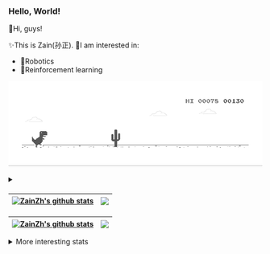 ### Hello, World!
👋Hi, guys! 

✨This is Zain(孙正).
🤔I am interested in:
- 🤖️Robotics 
- 🧠Reinforcement learning


![Dino](https://raw.githubusercontent.com/praveenscience/praveenscience/master/dino.gif)


<details>
<summary></summary>
<pre><code>

Most Used Languages: The language that I used most in all projects.
Wakatime Stats: My working time stats in the past seven days.
Github stats: My growth process.
</code></pre>
</details>

#### 
| <a href="https://github.com/ZainZh/github-readme-stats"><img align="center" src="https://github-readme-stats-an0fxpx8x-zainzh.vercel.app/api/top-langs/?username=ZainZh&layout=compact&show_icons=true&include_all_commits=true&theme=buefy&hide_border=true" alt="ZainZh's github stats" /></a> | <a href="https://github.com/ZainZh/github-readme-stats"><img align="center" src="https://github-readme-stats-an0fxpx8x-zainzh.vercel.app/api/wakatime?username=ZainZh&layout=compact&theme=buefy&hide_border=true" /></a> |
| ------------- | ------------- |

#### 
| <a href="https://github.com/ZainZh/github-readme-stats"><img align="center" src="https://github-readme-stats-an0fxpx8x-zainzh.vercel.app/api?username=ZainZh&show_icons=true&include_all_commits=true&theme=buefy&hide_border=true" alt="ZainZh's github stats" /></a> | <a href="https://github.com/ZainZh/github-readme-stats"><img align="center" src="https://github-readme-streak-stats.herokuapp.com/?user=ZainZh&layout=compact&theme=buefy&hide_border=true" /></a> |
| --- | --- |


<details>
<summary>More interesting stats</summary>
<pre><code>

<!--START_SECTION:waka-->
**I'm an Early 🐤** 

```text
🌞 Morning    44 commits     ██░░░░░░░░░░░░░░░░░░░░░░░   10.92% 
🌆 Daytime    207 commits    ████████████░░░░░░░░░░░░░   51.36% 
🌃 Evening    144 commits    █████████░░░░░░░░░░░░░░░░   35.73% 
🌙 Night      8 commits      ░░░░░░░░░░░░░░░░░░░░░░░░░   1.99%

```
📅 **I'm Most Productive on Thursday** 

```text
Monday       64 commits     ████░░░░░░░░░░░░░░░░░░░░░   15.88% 
Tuesday      49 commits     ███░░░░░░░░░░░░░░░░░░░░░░   12.16% 
Wednesday    87 commits     █████░░░░░░░░░░░░░░░░░░░░   21.59% 
Thursday     108 commits    ██████░░░░░░░░░░░░░░░░░░░   26.8% 
Friday       62 commits     ███░░░░░░░░░░░░░░░░░░░░░░   15.38% 
Saturday     22 commits     █░░░░░░░░░░░░░░░░░░░░░░░░   5.46% 
Sunday       11 commits     ░░░░░░░░░░░░░░░░░░░░░░░░░   2.73%

```


📊 **This Week I Spent My Time On** 

```text
⌚︎ Time Zone: Asia/Shanghai

💬 Programming Languages: 
Other                    3 hrs 39 mins       ███████░░░░░░░░░░░░░░░░░░   30.23% 
Python                   3 hrs 23 mins       ███████░░░░░░░░░░░░░░░░░░   28.07% 
Markdown                 2 hrs 49 mins       █████░░░░░░░░░░░░░░░░░░░░   23.31% 
C++                      1 hr 33 mins        ███░░░░░░░░░░░░░░░░░░░░░░   12.84% 
YAML                     26 mins             █░░░░░░░░░░░░░░░░░░░░░░░░   3.59%

🔥 Editors: 
CLion                    5 hrs 59 mins       ████████████░░░░░░░░░░░░░   49.47% 
Browser                  3 hrs 39 mins       ███████░░░░░░░░░░░░░░░░░░   30.23% 
VS Code                  2 hrs 21 mins       ████░░░░░░░░░░░░░░░░░░░░░   19.43% 
PyCharm                  6 mins              ░░░░░░░░░░░░░░░░░░░░░░░░░   0.88%

💻 Operating System: 
Linux                    8 hrs 4 mins        ████████████████░░░░░░░░░   66.61% 
Mac                      4 hrs 2 mins        ████████░░░░░░░░░░░░░░░░░   33.39%

```

**I Mostly Code in Python** 

```text
Python                   7 repos             ██████████░░░░░░░░░░░░░░░   41.18% 
C++                      6 repos             ████████░░░░░░░░░░░░░░░░░   35.29% 
Jupyter Notebook         2 repos             ███░░░░░░░░░░░░░░░░░░░░░░   11.76% 
C                        2 repos             ███░░░░░░░░░░░░░░░░░░░░░░   11.76%

```



 Last Updated on 18/10/2022 02:30:12 UTC
<!--END_SECTION:waka-->
</code></pre>
</details>

<!--
**ZainZh/ZainZh** is a ✨ _special_ ✨ repository because its `README.md` (this file) appears on your GitHub profile.

Here are some ideas to get you started:

- 🔭 I’m currently working on ...
- 🌱 I’m currently learning ...
- 👯 I’m looking to collaborate on ...
- 🤔 I’m looking for help with ...
- 💬 Ask me about ...
- 📫 How to reach me: ...
- 😄 Pronouns: ...
- ⚡ Fun fact: ...
-->
